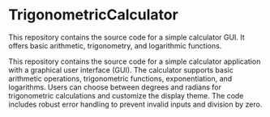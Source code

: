 # TrigonometricCalculator
This repository contains the source code for a simple calculator GUI. It offers basic arithmetic, trigonometry, and logarithmic functions.

This repository contains the source code for a simple calculator application with a graphical user interface (GUI). The calculator supports basic arithmetic operations, trigonometric functions, exponentiation, and logarithms. Users can choose between degrees and radians for trigonometric calculations and customize the display theme. The code includes robust error handling to prevent invalid inputs and division by zero.
